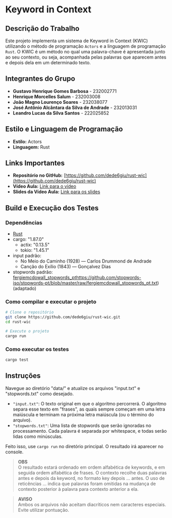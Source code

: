 # Keyword in Context 

## Descrição do Trabalho
Este projeto implementa um sistema de Keyword in Context (KWIC) utilizando o método de programação `Actors` e a linguagem de programação `Rust`. O KWIC é um método no qual uma palavra-chave é apresentada junto ao seu contexto, ou seja, acompanhada pelas palavras que aparecem antes e depois dela em um determinado texto.

## Integrantes do Grupo
- **Gustavo Henrique Gomes Barbosa** - 232002771  
- **Henrique Morcelles Salum** - 232003008  
- **João Magno Lourenço Soares** - 232038077  
- **José Antônio Alcântara da Silva de Andrade** - 232013031  
- **Leandro Lucas da Silva Santos** - 222025852  

## Estilo e Linguagem de Programação
- **Estilo:** Actors
- **Linguagem:** Rust

## Links Importantes
- **Repositório no GitHub:** [https://github.com/dede6giu/rust-wic](https://github.com/dede6giu/rust-wic)
- **Vídeo Aula:** [Link para o vídeo](https://drive.google.com/file/d/1Om0i6f9AgnQdve5dGIqEQRxnUhC-e7vi/view?usp=drive_link)
- **Slides da Vídeo Aula:** [Link para os slides](https://docs.google.com/presentation/d/1qXVpl_pG4pOzO94t1AupAwZhCjEY-AgP/edit?usp=sharing&ouid=115946345136164169040&rtpof=true&sd=true)

## Build e Execução dos Testes

### Dependências
- [Rust](https://www.rust-lang.org/)   
- cargo: "1.87.0"
    - actix: "0.13.5"
    - tokio: "1.45.1"
- input padrão:
    - No Meio do Caminho (1928) — Carlos Drummond de Andrade
    - Canção do Exílio (1843) — Gonçalvez Dias
- stopwords padrão: [fergiemcdowall_stopwords_pt]()https://github.com/stopwords-iso/stopwords-pt/blob/master/raw/fergiemcdowall_stopwords_pt.txt) (adaptado)

### Como compilar e executar o projeto
```bash
# Clone o repositório
git clone https://github.com/dede6giu/rust-wic.git
cd rust-wic

# Execute o projeto
cargo run
```

### Como executar os testes
```bash
cargo test
```

## Instruções

Navegue ao diretório "data/" e atualize os arquivos "input.txt" e "stopwords.txt" como desejado.

- `"input.txt"`: O texto original em que o algoritmo percorrerá. O algoritmo separa esse texto em "frases", as quais sempre começam em uma letra maiúscula e terminam na próxima letra maiúscula (ou o término do arquivo).
- `"stopwords.txt"`: Uma lista de stopwords que serão ignoradas no processamento. Cada palavra é separada por whitespace, e todas serão lidas como minúsculas.

Feito isso, use `cargo run` no diretório principal. O resultado irá aparecer no console. 


> **OBS**
><br>
>O resultado estará ordenado em ordem alfabética de keywords, e em seguida ordem alfabética de frases. O contexto recolhe duas palavras antes e depois da keyword, no formato key depois ... antes. O uso de reticências ... indica que palavras foram omitidas na mudança de contexto posterior à palavra para contexto anterior a ela.

> **AVISO**
><br>
>Ambos os arquivos não aceitam diacríticos nem caracteres especiais. Evite utilizar pontuação.

